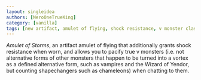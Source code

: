 ```yaml
---
layout: singleidea
authors: [NeroOneTrueKing]
category: [vanilla]
tags: [new artifact, amulet of flying, shock resistance, v monster class, pacification]
---
```

_Amulet of Storms_, an artifact amulet of flying that additionally grants shock
resistance when worn, and allows you to pacify true v monsters (i.e. not
alternative forms of other monsters that happen to be turned into a vortex as a
defined alternative form, such as vampires and the Wizard of Yendor, but
counting shapechangers such as chameleons) when chatting to them.
